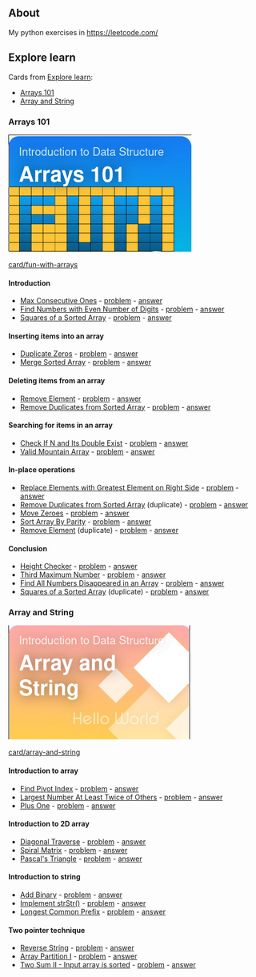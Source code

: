 ## About

My python exercises in https://leetcode.com/

## Explore learn

Cards from [Explore learn](https://leetcode.com/explore/learn/):

- [Arrays 101](#Arrays-101)
- [Array and String](#Array-and-String)

### Arrays 101

![card_Arrays101](.assets/card_Arrays101.png)

[card/fun-with-arrays](https://leetcode.com/explore/learn/card/fun-with-arrays/)

#### Introduction

- [Max Consecutive Ones](https://leetcode.com/explore/learn/card/fun-with-arrays/521/introduction/3238/) - [problem](https://leetcode.com/problems/max-consecutive-ones) - [answer](problems/test_max_consecutive_ones.py)
- [Find Numbers with Even Number of Digits](https://leetcode.com/explore/learn/card/fun-with-arrays/521/introduction/3237/) - [problem](https://leetcode.com/problems/find-numbers-with-even-number-of-digits) - [answer](problems/test_find_numbers_with_even_number_of_digits.py)
- [Squares of a Sorted Array](https://leetcode.com/explore/learn/card/fun-with-arrays/521/introduction/3240/) - [problem](https://leetcode.com/problems/squares-of-a-sorted-array) - [answer](problems/test_squares_of_a_sorted_array.py)

#### Inserting items into an array

- [Duplicate Zeros](https://leetcode.com/explore/learn/card/fun-with-arrays/525/inserting-items-into-an-array/3245/) - [problem](https://leetcode.com/problems/duplicate-zeros) - [answer](problems/test_duplicate_zeros.py)
- [Merge Sorted Array](https://leetcode.com/explore/learn/card/fun-with-arrays/525/inserting-items-into-an-array/3253/) - [problem](https://leetcode.com/problems/merge-sorted-array) - [answer](problems/test_merge_sorted_array.py)

#### Deleting items from an array

- [Remove Element](https://leetcode.com/explore/learn/card/fun-with-arrays/526/deleting-items-from-an-array/3247/) - [problem](https://leetcode.com/problems/remove-element) - [answer](problems/test_remove_element.py)
- [Remove Duplicates from Sorted Array](https://leetcode.com/explore/learn/card/fun-with-arrays/526/deleting-items-from-an-array/3248/) - [problem](https://leetcode.com/problems/remove-duplicates-from-sorted-array) - [answer](problems/test_remove_duplicates_from_sorted_array.py)

#### Searching for items in an array

- [Check If N and Its Double Exist](https://leetcode.com/explore/learn/card/fun-with-arrays/527/searching-for-items-in-an-array/3250/) - [problem](https://leetcode.com/problems/check-if-n-and-its-double-exist) - [answer](problems/test_check_if_n_and_its_double_exist.py)
- [Valid Mountain Array](https://leetcode.com/explore/learn/card/fun-with-arrays/527/searching-for-items-in-an-array/3251/) - [problem](https://leetcode.com/problems/valid-mountain-array) - [answer](problems/test_valid_mountain_array.py)

#### In-place operations

- [Replace Elements with Greatest Element on Right Side](https://leetcode.com/explore/learn/card/fun-with-arrays/511/in-place-operations/3259/) - [problem](https://leetcode.com/problems/replace-elements-with-greatest-element-on-right-side) - [answer](problems/test_replace_elements_with_greatest_element_on_right_side.py)
- [Remove Duplicates from Sorted Array](https://leetcode.com/explore/learn/card/fun-with-arrays/511/in-place-operations/3258/) (duplicate) - [problem](https://leetcode.com/problems/remove-duplicates-from-sorted-array) - [answer](problems/test_remove_duplicates_from_sorted_array.py)
- [Move Zeroes](https://leetcode.com/explore/learn/card/fun-with-arrays/511/in-place-operations/3157/) - [problem](https://leetcode.com/problems/move-zeroes) - [answer](problems/test_move_zeroes.py)
- [Sort Array By Parity](https://leetcode.com/explore/learn/card/fun-with-arrays/511/in-place-operations/3260/) - [problem](https://leetcode.com/problems/sort-array-by-parity) - [answer](problems/test_sort_array_by_parity.py)
- [Remove Element](https://leetcode.com/explore/learn/card/fun-with-arrays/511/in-place-operations/3575/) (duplicate) - [problem](https://leetcode.com/problems/remove-element) - [answer](problems/test_remove_element.py)

#### Conclusion

- [Height Checker](https://leetcode.com/explore/learn/card/fun-with-arrays/523/conclusion/3228/) - [problem](https://leetcode.com/problems/height-checker) - [answer](problems/test_height_checker.py)
- [Third Maximum Number](https://leetcode.com/explore/learn/card/fun-with-arrays/523/conclusion/3231/) - [problem](https://leetcode.com/problems/third-maximum-number) - [answer](problems/test_third_maximum_number.py)
- [Find All Numbers Disappeared in an Array](https://leetcode.com/explore/learn/card/fun-with-arrays/523/conclusion/3270/) - [problem](https://leetcode.com/problems/find-all-numbers-disappeared-in-an-array) - [answer](problems/test_find_all_numbers_disappeared_in_an_array.py)
- [Squares of a Sorted Array](https://leetcode.com/explore/learn/card/fun-with-arrays/523/conclusion/3574/) (duplicate) - [problem](https://leetcode.com/problems/squares-of-a-sorted-array) - [answer](problems/test_squares_of_a_sorted_array.py)

### Array and String

![card_array-and-string](.assets/card_array-and-string.png)

[card/array-and-string](https://leetcode.com/explore/learn/card/array-and-string/)

#### Introduction to array

- [Find Pivot Index](https://leetcode.com/explore/learn/card/array-and-string/201/introduction-to-array/1144/) - [problem](https://leetcode.com/problems/find-pivot-index) - [answer](problems/test_find_pivot_index.py)
- [Largest Number At Least Twice of Others](https://leetcode.com/explore/learn/card/array-and-string/201/introduction-to-array/1147/) - [problem](https://leetcode.com/problems/largest-number-at-least-twice-of-others) - [answer](problems/test_largest_number_at_least_twice_of_others.py)
- [Plus One](https://leetcode.com/explore/learn/card/array-and-string/201/introduction-to-array/1148/) - [problem](https://leetcode.com/problems/plus-one) - [answer](problems/test_plus_one.py)

#### Introduction to 2D array

- [Diagonal Traverse](https://leetcode.com/explore/learn/card/array-and-string/202/introduction-to-2d-array/1167/) - [problem](https://leetcode.com/problems/diagonal-traverse) - [answer](problems/test_diagonal_traverse.py)
- [Spiral Matrix](https://leetcode.com/explore/learn/card/array-and-string/202/introduction-to-2d-array/1168/) - [problem](https://leetcode.com/problems/spiral-matrix) - [answer](problems/test_spiral_matrix.py)
- [Pascal's Triangle](https://leetcode.com/explore/learn/card/array-and-string/202/introduction-to-2d-array/1170/) - [problem](https://leetcode.com/problems/pascals-triangle) - [answer](problems/test_pascals_triangle.py)

#### Introduction to string

- [Add Binary](https://leetcode.com/explore/learn/card/array-and-string/203/introduction-to-string/1160/) - [problem](https://leetcode.com/problems/add-binary) - [answer](problems/test_add_binary.py)
- [Implement strStr()](https://leetcode.com/explore/learn/card/array-and-string/203/introduction-to-string/1161/) - [problem](https://leetcode.com/problems/find-the-index-of-the-first-occurrence-in-a-string) - [answer](problems/test_find_the_index_of_the_first_occurrence_in_a_string.py)
- [Longest Common Prefix](https://leetcode.com/explore/learn/card/array-and-string/203/introduction-to-string/1162/) - [problem](https://leetcode.com/problems/longest-common-prefix) - [answer](problems/test_longest_common_prefix.py)

#### Two pointer technique

- [Reverse String](https://leetcode.com/explore/learn/card/array-and-string/205/array-two-pointer-technique/1183/) - [problem](https://leetcode.com/problems/reverse-string) - [answer](problems/test_reverse_string.py)
- [Array Partition I](https://leetcode.com/explore/learn/card/array-and-string/205/array-two-pointer-technique/1154/) - [problem](https://leetcode.com/problems/array-partition) - [answer](problems/test_array_partition.py)
- [Two Sum II - Input array is sorted](https://leetcode.com/explore/learn/card/array-and-string/205/array-two-pointer-technique/1153/) - [problem](https://leetcode.com/problems/two-sum-ii-input-array-is-sorted) - [answer](problems/test_array_partition.py)
